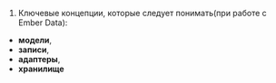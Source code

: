 
1. Ключевые концепции, которые следует понимать(при работе с Ember Data):
 - **модели**, 
 - **записи**, 
 - **адаптеры**, 
 - **хранилище**
